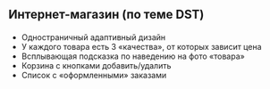 ## Интернет-магазин (по теме DST)


####
- Одностраничный адаптивный дизайн
- У каждого товара есть 3 «качества», от которых зависит цена
- Всплывающая подсказка по наведению на фото «товара»
- Корзина с кнопками добавить/удалить
- Список с «оформленными» заказами
